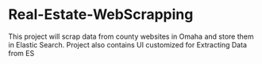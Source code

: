 # Real-Estate-WebScrapping
This project will scrap data from county websites in Omaha  and store them in Elastic Search. Project also contains UI customized for Extracting Data from ES
